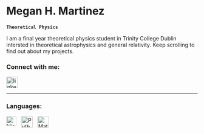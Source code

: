 # Megan H. Martinez

**`Theoretical Physics`**

I am a final year theoretical physics student in Trinity College Dublin intersted in theoretical astrophysics and general relativity. Keep scrolling to find out about my projects.

### Connect with me:
<a href="www.linkedin.com/in/megan-h-martinez-070239239">
<img align="centre" alt="linkedin" width="30px" style="padding-right:10px"
    src="https://cdn.jsdelivr.net/gh/devicons/devicon@latest/icons/linkedin/linkedin-original.svg"/></a>

---
### Languages:
<img align="left" alt="Visual Studio Code" width="26px" src="https://cdn.jsdelivr.net/gh/devicons/devicon/icons/vscode/vscode-original.svg" style="padding-right:10px;" />
<img align="left" alt="Python" width="30px" style="padding-right:10px;" src="https://cdn.jsdelivr.net/gh/devicons/devicon/icons/python/python-plain.svg" />
<img align="left" alt="Matlab" width="30px" style="padding-right:10px;" src="https://cdn.jsdelivr.net/gh/devicons/devicon@latest/icons/matlab/matlab-original.svg"/>


          
          
          
          
